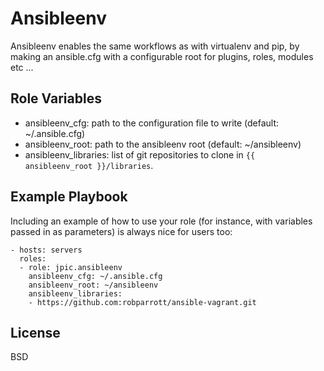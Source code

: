 Ansibleenv
==========

Ansibleenv enables the same workflows as with virtualenv and pip, by
making an ansible.cfg with a configurable root for plugins, roles, modules
etc ...

Role Variables
--------------

- ansibleenv_cfg: path to the configuration file to write (default:
  ~/.ansible.cfg)
- ansibleenv_root: path to the ansibleenv root (default: ~/ansibleenv)
- ansibleenv_libraries: list of git repositories to clone in 
  ``{{ ansibleenv_root }}/libraries``.


Example Playbook
----------------

Including an example of how to use your role (for instance, with variables passed in as parameters) is always nice for users too:

    - hosts: servers
      roles:
      - role: jpic.ansibleenv
        ansibleenv_cfg: ~/.ansible.cfg
        ansibleenv_root: ~/ansibleenv
        ansibleenv_libraries:
        - https://github.com:robparrott/ansible-vagrant.git


License
-------

BSD
